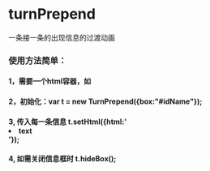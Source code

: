 # turnPrepend
一条接一条的出现信息的过渡动画
### 使用方法简单：
#### 1，需要一个html容器，如 <div id="idName"></div>
#### 2，初始化：var t = new TurnPrepend({box:"#idName"});
#### 3, 传入每一条信息 t.setHtml({html:'<li>text</li>'});
#### 4, 如需关闭信息框时  t.hideBox();
